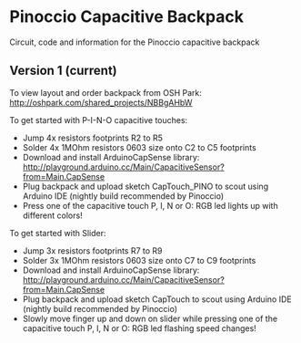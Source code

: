 Pinoccio Capacitive Backpack
============================
Circuit, code and information for the Pinoccio capacitive backpack

Version 1 (current)
----------------------------

To view layout and order backpack from OSH Park: http://oshpark.com/shared_projects/NBBgAHbW

To get started with P-I-N-O capacitive touches:
- Jump 4x resistors footprints R2 to R5
- Solder 4x 1MOhm resistors 0603 size onto C2 to C5 footprints
- Download and install ArduinoCapSense library: http://playground.arduino.cc/Main/CapacitiveSensor?from=Main.CapSense
- Plug backpack and upload sketch CapTouch_PINO to scout using Arduino IDE (nightly build recommended by Pinoccio)
- Press one of the capacitive touch P, I, N or O: RGB led lights up with different colors!

To get started with Slider:
- Jump 3x resistors footprints R7 to R9
- Solder 3x 1MOhm resistors 0603 size onto C7 to C9 footprints
- Download and install ArduinoCapSense library: http://playground.arduino.cc/Main/CapacitiveSensor?from=Main.CapSense
- Plug backpack and upload sketch CapTouch to scout using Arduino IDE (nightly build recommended by Pinoccio)
- Slowly move finger up and down on slider while pressing one of the capacitive touch P, I, N or O: RGB led flashing speed changes!

